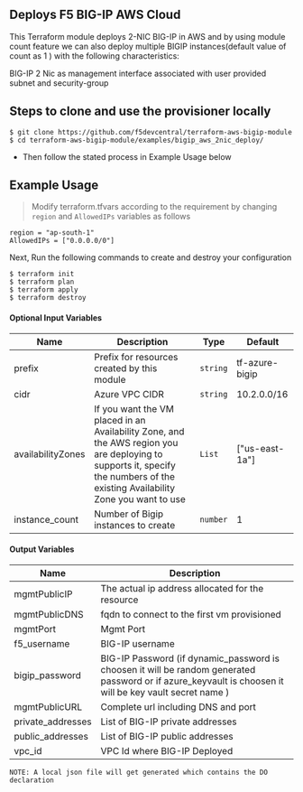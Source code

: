 ## Deploys F5 BIG-IP AWS Cloud

This Terraform module deploys 2-NIC BIG-IP in AWS and by using module count feature we can also deploy multiple BIGIP instances(default value of count as 1 ) with the following characteristics:

BIG-IP 2 Nic as management interface associated with user provided subnet and security-group


## Steps to clone and use the provisioner locally

```
$ git clone https://github.com/f5devcentral/terraform-aws-bigip-module
$ cd terraform-aws-bigip-module/examples/bigip_aws_2nic_deploy/

```

- Then follow the stated process in Example Usage below

## Example Usage

>Modify terraform.tfvars according to the requirement by changing `region` and `AllowedIPs` variables as follows

```
region = "ap-south-1"
AllowedIPs = ["0.0.0.0/0"]
```
Next, Run the following commands to create and destroy your configuration

```
$ terraform init
$ terraform plan
$ terraform apply
$ terraform destroy

```

#### Optional Input Variables

| Name | Description | Type | Default |
|------|-------------|------|---------|
| prefix | Prefix for resources created by this module | `string` | tf-azure-bigip |
| cidr | Azure VPC CIDR | `string` | 10.2.0.0/16 |
| availabilityZones | If you want the VM placed in an Availability Zone, and the AWS region you are deploying to supports it, specify the numbers of the existing Availability Zone you want to use | `List` | ["us-east-1a"] |
| instance_count | Number of Bigip instances to create | `number` | 1 |

#### Output Variables

| Name | Description |
|------|-------------|
| mgmtPublicIP | The actual ip address allocated for the resource |
| mgmtPublicDNS | fqdn to connect to the first vm provisioned |
| mgmtPort | Mgmt Port |
| f5\_username | BIG-IP username |
| bigip\_password | BIG-IP Password (if dynamic_password is choosen it will be random generated password or if azure_keyvault is choosen it will be key vault secret name ) |
| mgmtPublicURL | Complete url including DNS and port|
| private\_addresses | List of BIG-IP private addresses |
| public\_addresses | List of BIG-IP public addresses |
| vpc\_id | VPC Id where BIG-IP Deployed |



```
NOTE: A local json file will get generated which contains the DO declaration
```